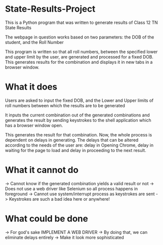 # State-Results-Project

This is a Python program that was written to generate results of Class 12 TN State Results

The webpage in question works based on two parameters: the DOB of the student, and the Roll Number

This program is written so that all roll numbers, between the specified lower and upper limit by the
user, are generated and processed for a fixed DOB. This generates results for the combination and 
displays it in new tabs in a browser window.

# What it does

Users are asked to input the fixed DOB, and the Lower and Upper limits of roll numbers between which
the results are to be generated

It inputs the current combination out of the generated combinations and generates the result by sending
keystrokes to the shell application which has a browser window open.

This generates the result for that combination. Now, the whole process is dependent on delays in generating.
The delays that can be altered according to the needs of the user are: delay in Opening Chrome, delay in 
waiting for the page to load and delay in proceeding to the next result.

# What it cannot do

-> Cannot know if the generated combination yields a valid result or not
-> Does not use a web driver like Selenium so all process happens in foreground
-> Cannot use system/interrupt process as keystrokes are sent
-> Keystrokes are such a bad idea here or anywhere!

# What could be done

-> For god's sake IMPLEMENT A WEB DRIVER
-> By doing that, we can eliminate delays entirely
-> Make it look more sophisticated
